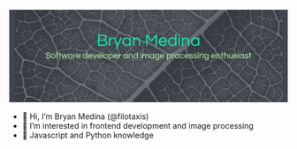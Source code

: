 ![banner](banner.png)
- 🌻 Hi, I’m Bryan Medina (@filotaxis)
- 🌱 I’m interested in frontend development and image processing
- 🌿 Javascript and Python knowledge

